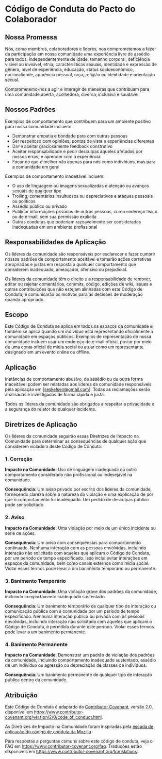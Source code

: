 # Código de Conduta do Pacto do Colaborador

## Nossa Promessa

Nós, como membros, colaboradores e líderes, nos comprometemos a fazer da participação em nossa comunidade uma experiência livre de assédio para todos, independentemente de idade, tamanho corporal, deficiência visível ou invisível, etnia, características sexuais, identidade e expressão de gênero, nível de experiência, educação, status socioeconômico, nacionalidade, aparência pessoal, raça, religião ou identidade e orientação sexual.

Comprometemo-nos a agir e interagir de maneiras que contribuam para uma comunidade aberta, acolhedora, diversa, inclusiva e saudável.

## Nossos Padrões

Exemplos de comportamento que contribuem para um ambiente positivo para nossa comunidade incluem:

* Demonstrar empatia e bondade para com outras pessoas
* Ser respeitoso com opiniões, pontos de vista e experiências diferentes
* Dar e aceitar graciosamente feedback construtivo
* Aceitar responsabilidade e pedir desculpas àqueles afetados por nossos erros, e aprender com a experiência
* Focar no que é melhor não apenas para nós como indivíduos, mas para a comunidade em geral

Exemplos de comportamento inaceitável incluem:

* O uso de linguagem ou imagens sexualizadas e atenção ou avanços sexuais de qualquer tipo
* Trolling, comentários insultuosos ou depreciativos e ataques pessoais ou políticos
* Assédio público ou privado
* Publicar informações privadas de outras pessoas, como endereço físico ou de e-mail, sem sua permissão explícita
* Outras condutas que poderiam razoavelmente ser consideradas inadequadas em um ambiente profissional

## Responsabilidades de Aplicação

Os líderes da comunidade são responsáveis ​​por esclarecer e fazer cumprir nossos padrões de comportamento aceitável e tomarão ações corretivas apropriadas e justas em resposta a qualquer comportamento que considerem inadequado, ameaçador, ofensivo ou prejudicial.

Os líderes da comunidade têm o direito e a responsabilidade de remover, editar ou rejeitar comentários, commits, código, edições de wiki, issues e outras contribuições que não estejam alinhadas com este Código de Conduta, e comunicarão os motivos para as decisões de moderação quando apropriado.

## Escopo

Este Código de Conduta se aplica em todos os espaços da comunidade e também se aplica quando um indivíduo está representando oficialmente a comunidade em espaços públicos. Exemplos de representação de nossa comunidade incluem usar um endereço de e-mail oficial, postar por meio de uma conta oficial de mídia social ou atuar como um representante designado em um evento online ou offline.

## Aplicação

Instâncias de comportamento abusivo, de assédio ou de outra forma inaceitável podem ser relatadas aos líderes da comunidade responsáveis ​​pela aplicação em [seskelsen@gmail.com]. Todas as reclamações serão analisadas e investigadas de forma rápida e justa.

Todos os líderes da comunidade são obrigados a respeitar a privacidade e a segurança do relator de qualquer incidente.

## Diretrizes de Aplicação

Os líderes da comunidade seguirão essas Diretrizes de Impacto na Comunidade para determinar as consequências de qualquer ação que considerem violadora deste Código de Conduta:

### 1. Correção

**Impacto na Comunidade**: Uso de linguagem inadequada ou outro comportamento considerado não profissional ou indesejável na comunidade.

**Consequência**: Um aviso privado por escrito dos líderes da comunidade, fornecendo clareza sobre a natureza da violação e uma explicação de por que o comportamento foi inadequado. Um pedido de desculpas público pode ser solicitado.

### 2. Aviso

**Impacto na Comunidade**: Uma violação por meio de um único incidente ou série de ações.

**Consequência**: Um aviso com consequências para comportamento continuado. Nenhuma interação com as pessoas envolvidas, incluindo interação não solicitada com aqueles que aplicam o Código de Conduta, por um período de tempo especificado. Isso inclui evitar interações em espaços da comunidade, bem como canais externos como mídia social. Violar esses termos pode levar a um banimento temporário ou permanente.

### 3. Banimento Temporário

**Impacto na Comunidade**: Uma violação grave dos padrões da comunidade, incluindo comportamento inadequado sustentado.

**Consequência**: Um banimento temporário de qualquer tipo de interação ou comunicação pública com a comunidade por um período de tempo especificado. Nenhuma interação pública ou privada com as pessoas envolvidas, incluindo interação não solicitada com aqueles que aplicam o Código de Conduta, é permitida durante este período. Violar esses termos pode levar a um banimento permanente.

### 4. Banimento Permanente

**Impacto na Comunidade**: Demonstrar um padrão de violação dos padrões da comunidade, incluindo comportamento inadequado sustentado, assédio de um indivíduo ou agressão ou depreciação de classes de indivíduos.

**Consequência**: Um banimento permanente de qualquer tipo de interação pública dentro da comunidade.

## Atribuição

Este Código de Conduta é adaptado do [Contributor Covenant][homepage], versão 2.0, disponível em https://www.contributor-covenant.org/version/2/0/code_of_conduct.html.

As Diretrizes de Impacto na Comunidade foram inspiradas pela [escada de aplicação do código de conduta da Mozilla](https://github.com/mozilla/diversity).

[homepage]: https://www.contributor-covenant.org

Para respostas a perguntas comuns sobre este código de conduta, veja o FAQ em https://www.contributor-covenant.org/faq. Traduções estão disponíveis em https://www.contributor-covenant.org/translations.